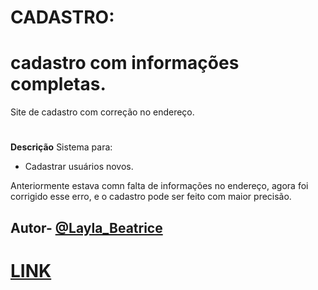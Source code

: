 # CADASTRO:
# cadastro com informações completas.
Site de cadastro com correção no endereço.

#
**Descrição**
Sistema para:
- Cadastrar usuários novos.

Anteriormente estava comn falta de informações no endereço, agora foi corrigido esse erro, e o cadastro pode ser feito com maior precisão.

## Autor- [@Layla_Beatrice](https://www.github.com/laylabtrice)
# [LINK](file:///C:/Users/layla.beatrice/OneDrive%20-%20Grupo%20Marista/web2ano/form-cadrasto/index.html)